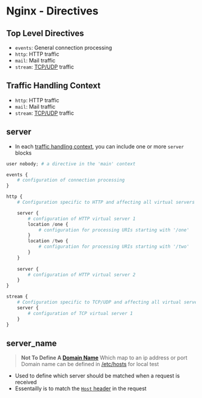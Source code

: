 # Nginx - Directives

## Top Level Directives

- `events`: General connection processing
- `http`: HTTP traffic
- `mail`: Mail traffic
- `stream`: [TCP/UDP](computer-network-tcp.md) traffic

## Traffic Handling Context

- `http`: HTTP traffic
- `mail`: Mail traffic
- `stream`: [TCP/UDP](computer-network-tcp.md) traffic

## server

- In each [traffic handling context](#traffic-handling-context), you can include one or more `server` blocks

```py
user nobody; # a directive in the 'main' context

events {
    # configuration of connection processing
}

http {
    # Configuration specific to HTTP and affecting all virtual servers  

    server {
        # configuration of HTTP virtual server 1       
        location /one {
            # configuration for processing URIs starting with '/one'
        }
        location /two {
            # configuration for processing URIs starting with '/two'
        }
    } 
    
    server {
        # configuration of HTTP virtual server 2
    }
}

stream {
    # Configuration specific to TCP/UDP and affecting all virtual servers
    server {
        # configuration of TCP virtual server 1 
    }
}
```

## server_name

> **Not To Define A [Domain Name](computer-network-domain-name.md)** Which map to an ip address or port
> Domain name can be defined in [/etc/hosts](linux-system-directory.md#/etc) for local test

- Used to define which server should be matched when a request is received
- Essentailly is to match the [`Host` header](http-request-header.md#Host) in the request

